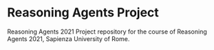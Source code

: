# Reasoning Agents Project
Reasoning Agents 2021  Project repository for the course of Reasoning Agents 2021, Sapienza University of Rome.
